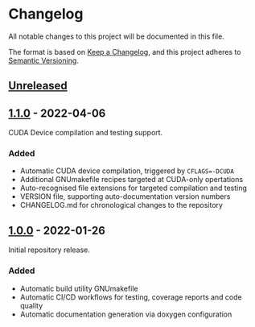 # Changelog
All notable changes to this project will be documented in this file.

The format is based on [Keep a Changelog](https://keepachangelog.com/en/1.0.0/),
and this project adheres to [Semantic Versioning](https://semver.org/spec/v2.0.0.html).

## [Unreleased]

## [1.1.0] - 2022-04-06
CUDA Device compilation and testing support.

### Added
- Automatic CUDA device compilation, triggered by `CFLAGS=-DCUDA`
- Additional GNUmakefile recipes targeted at CUDA-only opertations
- Auto-recognised file extensions for targeted compilation and testing
- VERSION file, supporting auto-documentation version numbers
- CHANGELOG.md for chronological changes to the repository

## [1.0.0] - 2022-01-26
Initial repository release.

### Added
- Automatic build utility GNUmakefile
- Automatic CI/CD workflows for testing, coverage reports and code quality
- Automatic documentation generation via doxygen configuration

[Unreleased]: https://github.com/olivierlacan/keep-a-changelog/compare/v1.1.0...HEAD
[1.1.0]: https://github.com/olivierlacan/keep-a-changelog/compare/v1.0.0...v1.1.0
[1.0.0]: https://github.com/olivierlacan/keep-a-changelog/releases/tag/v1.0.0
